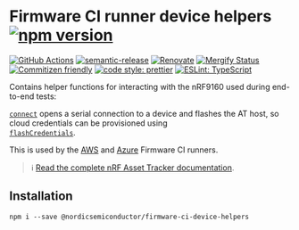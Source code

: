 # Firmware CI runner device helpers [![npm version](https://img.shields.io/npm/v/@nordicsemiconductor/firmware-ci-device-helpers.svg)](https://www.npmjs.com/package/@nordicsemiconductor/firmware-ci-device-helpers)

[![GitHub Actions](https://github.com/NordicSemiconductor/cloud-firmware-ci-device-helpers-js/workflows/Test%20and%20Release/badge.svg)](https://github.com/NordicSemiconductor/cloud-firmware-ci-device-helpers-js/actions)
[![semantic-release](https://img.shields.io/badge/%20%20%F0%9F%93%A6%F0%9F%9A%80-semantic--release-e10079.svg)](https://github.com/semantic-release/semantic-release)
[![Renovate](https://img.shields.io/badge/renovate-enabled-brightgreen.svg)](https://renovatebot.com)
[![Mergify Status](https://img.shields.io/endpoint.svg?url=https://gh.mergify.io/badges/NordicSemiconductor/cloud-firmware-ci-device-helpers-js)](https://mergify.io)
[![Commitizen friendly](https://img.shields.io/badge/commitizen-friendly-brightgreen.svg)](http://commitizen.github.io/cz-cli/)
[![code style: prettier](https://img.shields.io/badge/code_style-prettier-ff69b4.svg)](https://github.com/prettier/prettier/)
[![ESLint: TypeScript](https://img.shields.io/badge/ESLint-TypeScript-blue.svg)](https://github.com/typescript-eslint/typescript-eslint)

Contains helper functions for interacting with the nRF9160 used during
end-to-end tests:

[`connect`](./device/connect.ts) opens a serial connection to a device and
flashes the AT host, so cloud credentials can be provisioned using  
[`flashCredentials`](./device/flashCredentials.ts).

This is used by the
[AWS](https://github.com/NordicSemiconductor/cloud-aws-firmware-ci-runner-js)
and
[Azure](https://github.com/NordicSemiconductor/cloud-azure-firmware-ci-runner-js)
Firmware CI runners.

> :information_source:
> [Read the complete nRF Asset Tracker documentation](https://nordicsemiconductor.github.io/asset-tracker-cloud-docs/).

## Installation

    npm i --save @nordicsemiconductor/firmware-ci-device-helpers
